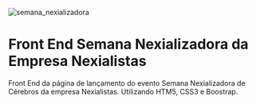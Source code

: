 ![semana_nexializadora](https://user-images.githubusercontent.com/47859496/60739760-8253e800-9f39-11e9-99c6-88ffb72892d9.png)
# Front End Semana Nexializadora da Empresa Nexialistas
Front End da página de lançamento do evento Semana Nexializadora de Cérebros da empresa Nexialistas. Utilizando HTM5, CSS3 e Boostrap.

